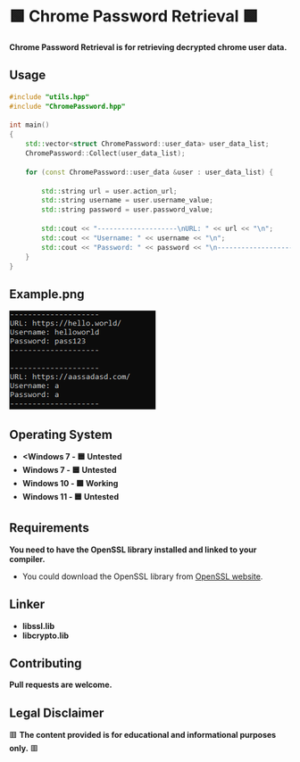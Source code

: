 # 🟩 Chrome Password Retrieval 🟩

**Chrome Password Retrieval is for retrieving decrypted chrome user data.**

## Usage

```c++
#include "utils.hpp"
#include "ChromePassword.hpp"

int main()
{
    std::vector<struct ChromePassword::user_data> user_data_list;
    ChromePassword::Collect(user_data_list);

    for (const ChromePassword::user_data &user : user_data_list) {

        std::string url = user.action_url;
        std::string username = user.username_value;
        std::string password = user.password_value;

        std::cout << "--------------------\nURL: " << url << "\n";
        std::cout << "Username: " << username << "\n";
        std::cout << "Password: " << password << "\n--------------------\n\n";
    }
}
```

## Example.png

![alt text](https://github.com/yurtrimu/chrome-password/blob/main/Capture.PNG?raw=true)

## Operating System
- **<Windows 7 - 🟦 Untested**
- **Windows 7 - 🟦 Untested**
- **Windows 10 - 🟩 Working**
- **Windows 11 - 🟦 Untested**

## Requirements

**You need to have the OpenSSL library installed and linked to your compiler.**

- You could download the OpenSSL library from [OpenSSL website](https://www.openssl.org/source/).

## Linker

- **libssl.lib**
- **libcrypto.lib**

## Contributing

**Pull requests are welcome.**

## Legal Disclaimer
🟥 **The content provided is for educational and informational purposes only.** 🟥

